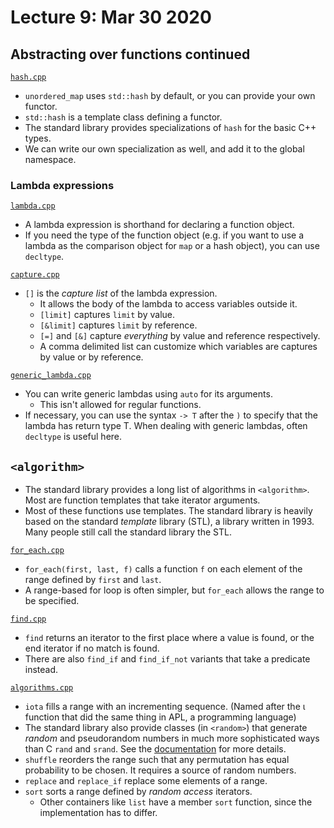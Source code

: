 # Lecture 9: Mar 30 2020

## Abstracting over functions continued

[`hash.cpp`](hash.cpp)

- `unordered_map` uses `std::hash` by default, or you can provide your own functor.
- `std::hash` is a template class defining a functor.
- The standard library provides specializations of `hash` for the basic C++ types.
- We can write our own specialization as well, and add it to the global namespace.

### Lambda expressions

[`lambda.cpp`](lambda.cpp)

- A lambda expression is shorthand for declaring a function object.
- If you need the type of the function object (e.g. if you want to use a lambda as the comparison object for `map` or a hash object), you can use `decltype`.

[`capture.cpp`](capture.cpp)

- `[]` is the _capture list_ of the lambda expression.
  - It allows the body of the lambda to access variables outside it.
  - `[limit]` captures `limit` by value.
  - `[&limit]` captures `limit` by reference.
  - `[=]` and `[&]` capture _everything_ by value and reference respectively.
  - A comma delimited list can customize which variables are captures by value or by reference.

[`generic_lambda.cpp`](generic_lambda.cpp)

- You can write generic lambdas using `auto` for its arguments.
  - This isn't allowed for regular functions.
- If necessary, you can use the syntax `-> T` after the `)` to specify that the lambda has return type T. When dealing with generic lambdas, often `decltype` is useful here.

## `<algorithm>`

- The standard library provides a long list of algorithms in `<algorithm>`. Most are function templates that take iterator arguments.
- Most of these functions use templates. The standard library is heavily based on the standard _template_ library (STL), a library written in 1993. Many people still call the standard library the STL.

[`for_each.cpp`](for_each.cpp)

- `for_each(first, last, f)` calls a function `f` on each element of the range defined by `first` and `last`.
- A range-based for loop is often simpler, but `for_each` allows the range to be specified.

[`find.cpp`](find.cpp)

- `find` returns an iterator to the first place where a value is found, or the end iterator if no match is found.
- There are also `find_if` and `find_if_not` variants that take a predicate instead.

[`algorithms.cpp`](algorithms.cpp)

- `iota` fills a range with an incrementing sequence. (Named after the ι function that did the same thing in APL, a programming language)
- The standard library also provide classes (in `<random>`) that generate _random_ and pseudorandom numbers in much more sophisticated ways than C `rand` and `srand`. See the [documentation](https://en.cppreference.com/w/cpp/numeric/random) for more details.
- `shuffle` reorders the range such that any permutation has equal probability to be chosen. It requires a source of random numbers.
- `replace` and `replace_if` replace some elements of a range.
- `sort` sorts a range defined by _random access_ iterators.
  - Other containers like `list` have a member `sort` function, since the implementation has to differ.
